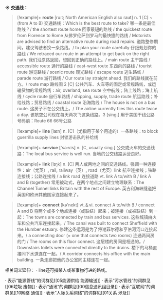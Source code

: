 ☀ <span class="category">**交通线：**</span>
>[!example]+ <span class="vocabulary">**route**</span> [ru:t; North American English also raʊt]
> <span class="definition">n. 1 [C] ~ (from A to B) 交通路线：</span>Which is the best route to take? 哪一条是最佳路线？/ the shortest route home 回家最短的路线 / the quickest route from Florence to Rome 从佛罗伦萨到罗马的最快捷的路线 / Motorists are advised to find an alternative route during road repairs. 道路整修期间，建议驾驶者换一条路线。/ to plan your route carefully 仔细规划你的路线 / We retraced our route in an attempt to get back on the right path. 我们沿原路返回，想回到正确的路线上。/ main route 主干路线 / accessible route 通行的路线 / east-west route 东西向的路线 / tourist route 游览路线 / scenic route 观光路线 / escape route 逃生路线 / parade route 游行路线 / Our route lay straight ahead. 我们的路线就在前方。/ route map 路线图 <span class="definition">2 [C] 公共汽车、火车等的固定或常规路线，或运输货物的常规路线：</span>air, overland, sea route 空中航线；陆上线路；海上航线 / cycle route 自行车路线 / shipping, supply, trade route 航运路线；补给线路；贸易路线 / coastal route 沿海路线 / The house is not on a bus route. 这房子不在公交线上。/ The airline currently flies this route twice a day. 该航空公司现在每天两次飞这条线路。<span class="definition">3 [sing.] 用于美国干线公路号码前：</span>Route 66 66号公路

>[!example]+ <span class="vocabulary">**line**</span> [laɪn] 
> <span class="definition">n. [C]（尤指用于某个用途的）一条路线：</span>to block guerrilla supply lines 封锁游击队的补给线

>[!example]+ <span class="vocabulary">**service**</span> ['sə:vɪs] 
> <span class="definition">n. [C, usually sing.] 公交或火车的交通线路：</span>The local bus service is well run. 当地的公交线路运营良好。

>[!example]+ <span class="vocabulary">**link**</span> [lɪŋk] 
> <span class="definition">n. [C] 两人或两地之间的交通路线。强调一种连接性：</span>air（尤英）, rail, railway（英）, road（尤英）link 航空连接线；铁路连接线；公路连接线 / a link road 连接道路 <span class="definition">vt. link A to/with B / link A and B (together) 常用被动式，在两个地点之间建立物理联系：</span>The Channel Tunnel links Britain with the rest of Europe. 英吉利海峡隧道把英国和欧洲其他国家连接起来了。

>[!example]+ <span class="vocabulary">**connect**</span> [kə'nekt] 
> <span class="definition">vt.＆vi. connect A to/with B / connect A and B 将两个或多个地点连接（或联结）起来；被连接（或被联结）到一起：</span>The towns are connected by train and bus services. 这些城镇由火车和公共汽车连接起来。/ The canal was built to connect Sheffield with the Humber estuary. 修建这条运河是为了将谢菲尔德和亨伯河河口连接起来。/ a connecting door (= one that connects two rooms) 连通两间房的门 / The rooms on this floor connect. 这层楼的房间是相通的。/ Downstairs toilets were connected directly to the drains. 楼下的马桶直接同下水道连在一起。/ A corridor connects his office with the main building. 一条走廊把他的办公室同主楼连在一起。

相关词义延伸：
· line还可指某人或某事物行进的路线。

· 表示“能源管线”的词群见[[05能源供给 能源输送]]
· 表示“污水管线”的词群见[[06垃圾 废物]]
· 表示“通讯”的词群见[[00信息通讯组目录]]
· 表示“互联网”的词群见[[10网络 通信]]
· 表示“人际关系网络”的词群见[[01关系 涉及]]
